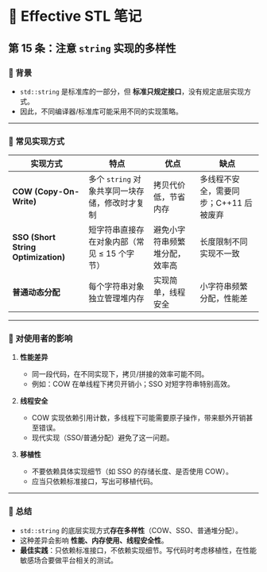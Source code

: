 # 📘 Effective STL 笔记

## 第 15 条：注意 `string` 实现的多样性

### 📌 背景

* `std::string` 是标准库的一部分，但 **标准只规定接口**，没有规定底层实现方式。
* 因此，不同编译器/标准库可能采用不同的实现策略。

---

### 📌 常见实现方式

| 实现方式                                | 特点                           | 优点              | 缺点                     |
| ----------------------------------- | ---------------------------- | --------------- | ---------------------- |
| **COW (Copy-On-Write)**             | 多个 `string` 对象共享同一块存储，修改时才复制 | 拷贝代价低，节省内存      | 多线程不安全，需要同步；C++11 后被废弃 |
| **SSO (Short String Optimization)** | 短字符串直接存在对象内部（常见 ≤ 15 个字节）    | 避免小字符串频繁堆分配，效率高 | 长度限制不同实现不一致            |
| **普通动态分配**                          | 每个字符串对象独立管理堆内存               | 实现简单，线程安全       | 小字符串频繁分配，性能差           |

---

### 📌 对使用者的影响

1. **性能差异**

   * 同一段代码，在不同实现下，拷贝/拼接的效率可能不同。
   * 例如：COW 在单线程下拷贝开销小；SSO 对短字符串特别高效。

2. **线程安全**

   * COW 实现依赖引用计数，多线程下可能需要原子操作，带来额外开销甚至错误。
   * 现代实现（SSO/普通分配）避免了这一问题。

3. **移植性**

   * 不要依赖具体实现细节（如 SSO 的存储长度、是否使用 COW）。
   * 应当只依赖标准接口，写出可移植代码。

---

### 📌 总结

* `std::string` 的底层实现方式**存在多样性**（COW、SSO、普通堆分配）。
* 这种差异会影响 **性能、内存使用、线程安全性**。
* **最佳实践**：只依赖标准接口，不依赖实现细节。写代码时考虑移植性，在性能敏感场合要做平台相关的测试。


